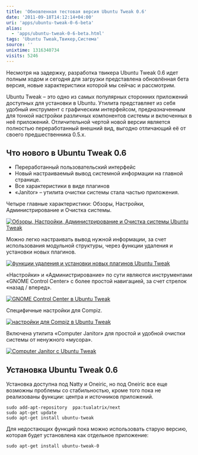 ```yaml
---
title: 'Обновленная тестовая версия Ubuntu Tweak 0.6'
date: '2011-09-18T14:12:14+04:00'
uri: 'apps/ubuntu-tweak-0-6-beta'
alias: 
  - 'apps/ubuntu-tweak-0-6-beta.html'
tags: 'Ubuntu Tweak,Твикер,Система'
source: ''
unixtime: 1316340734
visits: 5246
---
```

Несмотря на задержку, разработка твикера Ubuntu Tweak 0.6 идет полным ходом и сегодня для загрузки представлена обновлённая бета версия, новые характеристики которой мы сейчас и рассмотрим.

Ubuntu Tweak – это одно из самых популярных сторонних приложений доступных для установки в Ubuntu. Утилита представляет из себя удобный инструмент с графическим интерфейсом, предназначенным для тонкой настройки различных компонентов системы и включенных в неё приложений. Отличительной чертой новой версии является полностью переработанный внешний вид, выгодно отличающий её от своего предшественника 0.5.x.

## Что нового в Ubuntu Tweak 0.6

*   Переработанный пользовательский интерфейс
*   Новый настраиваемый вывод системной информации на главной странице.
*   Все характеристики в виде плагинов
*   «Janitor» – утилита очистки системы стала частью приложения.

Четыре главные характеристики: Обзоры, Настройки, Администрирование и Очистка системы.

[![Обзоры, Настройки, Администрирование и Очистка системы Ubuntu Tweak](img/2011/09/18/14-00/ubuntu-tweak-6157903185-o.jpg)](img/2011/09/18/14-00/ubuntu-tweak-6157903185-o.jpg)

Можно легко настраивать вывод нужной информации, за счет использования модульной структуры, через функции удаления и установки новых плагинов.

[![функции удаления и установки новых плагинов Ubuntu Tweak](img/2011/09/18/14-00/ubuntu-tweak-1-6157903187-o.jpg)](img/2011/09/18/14-00/ubuntu-tweak-1-6157903187-o.jpg)

«Настройки» и «Администрирование» по сути являются инструментами «GNOME Control Center» с более простой навигацией, за счет стрелок «назад / вперед».

[![GNOME Control Center в Ubuntu Tweak](img/2011/09/18/14-00/ubuntu-tweak-2-6157903191-o.jpg)](img/2011/09/18/14-00/ubuntu-tweak-2-6157903191-o.jpg)

Специфичные настройки для Compiz.

[![настройки для Compiz в Ubuntu Tweak](img/2011/09/18/14-00/ubuntu-tweak-3-6157903195-o.jpg)](img/2011/09/18/14-00/ubuntu-tweak-3-6157903195-o.jpg)

Включена утилита «Computer Janitor» для простой и удобной очистки системы от ненужного «мусора».

[![Computer Janitor c Ubuntu Tweak](img/2011/09/18/14-00/ubuntu-tweak-4-6157903197-o.jpg)](img/2011/09/18/14-00/ubuntu-tweak-4-6157903197-o.jpg)

## Установка Ubuntu Tweak 0.6

Установка доступна под Natty и Oneiric, но под Oneiric все еще возможны проблемы со стабильностью, кроме того пока не реализованы функции: центра и источников приложений.

```
sudo add-apt-repository  ppa:tualatrix/next
sudo apt-get update 
sudo apt-get install ubuntu-tweak 
```

Для недостающих функций пока можно использовать старую версию, которая будет установлена как отдельное приложение:

```
sudo apt-get install ubuntu-tweak-0
```
